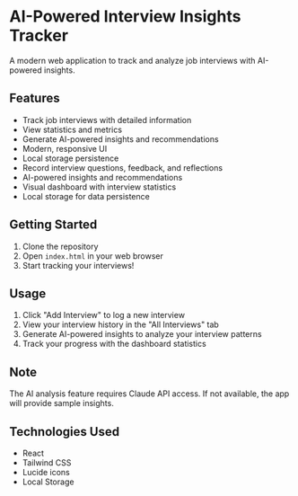 # AI-Powered Interview Insights Tracker

A modern web application to track and analyze job interviews with AI-powered insights.

## Features

- Track job interviews with detailed information
- View statistics and metrics
- Generate AI-powered insights and recommendations
- Modern, responsive UI
- Local storage persistence
- Record interview questions, feedback, and reflections
- AI-powered insights and recommendations
- Visual dashboard with interview statistics
- Local storage for data persistence

## Getting Started

1. Clone the repository
2. Open `index.html` in your web browser
3. Start tracking your interviews!

## Usage

1. Click "Add Interview" to log a new interview
2. View your interview history in the "All Interviews" tab
3. Generate AI-powered insights to analyze your interview patterns
4. Track your progress with the dashboard statistics

## Note

The AI analysis feature requires Claude API access. If not available, the app will provide sample insights.

## Technologies Used

- React
- Tailwind CSS
- Lucide icons
- Local Storage

